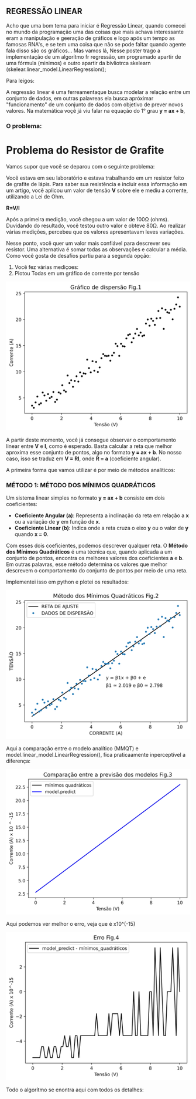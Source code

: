 ## REGRESSÃO LINEAR

Acho que uma bom tema para iniciar é Regressão Linear, quando comecei no mundo da programação uma das coisas que mais achava interessante eram a manipulação e geeração de gráficos e logo após um tempo as famosas RNA's, e se tem uma coisa que não se pode faltar quando agente fala disso são os gráficos... Mas vamos lá, Nesse poster trago a implementação de um algorítmo fr regressão, um programado apartir de uma fórmula (minimos) e outro apartir da bivliotrca skelearn (skelear.linear_model.LinearRegression();

Para leigos:

A regressão linear é uma ferreamentaque busca modelar a relação entre um conjunto de dados, em outras palavreas ela busca apróximar "funcionamento" de um conjunto de dados com objetivo de prever novos valores. Na matemática voçê já viu falar na equação do 1° grau **y = ax + b**,

### O problema: 

# Problema do Resistor de Grafite

Vamos supor que você se deparou com o seguinte problema: 

Você estava em seu laboratório e estava trabalhando em um resistor feito de grafite de lápis. Para saber sua resistência e incluir essa informação em um artigo, você aplicou um valor de tensão **V** sobre ele e mediu a corrente, utilizando a Lei de Ohm.

**R=V/I**

Após a primeira medição, você chegou a um valor de 100Ω (ohms). Duvidando do resultado, você testou outro valor e obteve 80Ω. Ao realizar várias medições, percebeu que os valores apresentavam leves variações.

Nesse ponto, você quer um valor mais confiável para descrever seu resistor. Uma alternativa é somar todas as observações e calcular a média.
Como você gosta de desafios partiu para a segunda opção:

1. Você fez várias mediçoes:
2. Plotou Todas em um gráfico de corrente por tensão

   
![GRÁFICO DE DISPERSÃO](PLOTS/dispersao.svg)

A partir deste momento, você já consegue observar o comportamento linear entre **V** e **I**, como é esperado. Basta calcular a reta que melhor aproxima esse conjunto de pontos, algo no formato **y = ax + b**. No nosso caso, isso se traduz em **V = RI**, onde **R = a** (coeficiente angular).

A primeira forma que vamos utilizar é por meio de métodos analíticos:

### MÉTODO 1: MÉTODO DOS MÍNIMOS QUADRÁTICOS

Um sistema linear simples no formato **y = ax + b** consiste em dois coeficientes:

- **Coeficiente Angular (a)**: Representa a inclinação da reta em relação a **x** ou a variação de **y** em função de **x**.
- **Coeficiente Linear (b)**: Indica onde a reta cruza o eixo **y** ou o valor de **y** quando **x = 0**.

Com esses dois coeficientes, podemos descrever qualquer reta. O **Método dos Mínimos Quadráticos** é uma técnica que, quando aplicada a um conjunto de pontos, encontra os melhores valores dos coeficientes **a** e **b**. Em outras palavras, esse método determina os valores que melhor descrevem o comportamento do conjunto de pontos por meio de uma reta.

Implementei isso em python e plotei os resultados: 

![regresão mínimos quadráticos](PLOTS/metodos_mt_comp.svg)

Aqui a comparação entre o modelo analítico (MMQT)  e  model.linear_model.LinearRegression(), fica praticaamente inperceptível a diferença:

![equação método dos mínimos quadráticos](PLOTS/metodos_predict_comp.svg)

Aqui podemos ver melhor o erro, veja que é x10^(-15)

![equação método dos mínimos quadráticos](PLOTS/erro.svg)


Todo o algorítmo se enontra aqui com todos os detalhes:

 


